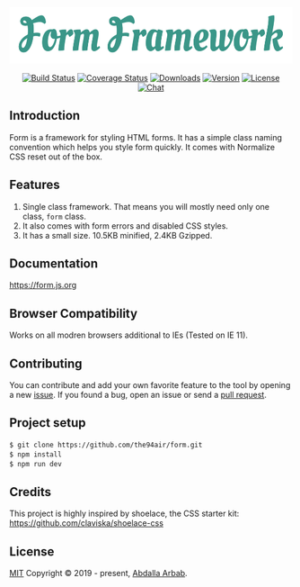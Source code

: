 <p align="center">
    <img src="src/images/form-framework.svg?sanitize=true" alt="Empathy" title="Form Framework" height="100" />
</p>

<p align="center">
  <a href="https://circleci.com/gh/the94air/form/tree/master"><img src="https://img.shields.io/circleci/project/github/the94air/form/master.svg?sanitize=true" alt="Build Status"></a>
  <a href="https://codecov.io/github/the94air/form?branch=master"><img src="https://img.shields.io/codecov/c/github/the94air/form/master.svg?sanitize=true" alt="Coverage Status"></a>
  <a href="https://npmcharts.com/compare/@codolog/form?minimal=true"><img src="https://img.shields.io/npm/dm/@codolog/form.svg?sanitize=true" alt="Downloads"></a>
  <a href="https://www.npmjs.com/package/@codolog/form"><img src="https://img.shields.io/npm/v/@codolog/form.svg?sanitize=true" alt="Version"></a>
  <a href="https://www.npmjs.com/package/@codolog/form"><img src="https://img.shields.io/npm/l/@codolog/form.svg?sanitize=true" alt="License"></a>
  <a href=""><img src="https://img.shields.io/badge/chat-on%20discord-7289da.svg?sanitize=true" alt="Chat"></a>
</p>

## Introduction
Form is a framework for styling HTML forms. It has a simple class naming convention which helps you style form quickly. It comes with Normalize CSS reset out of the box.

## Features
1. Single class framework. That means you will mostly need only one class, `form` class.
2. It also comes with form errors and disabled CSS styles.
3. It has a small size. 10.5KB minified, 2.4KB Gzipped.

## Documentation
https://form.js.org

## Browser Compatibility
Works on all modren browsers additional to IEs (Tested on IE 11).

## Contributing
You can contribute and add your own favorite feature to the tool by opening a new [issue](https://github.com/the94air/form/issues). If you found a bug, open an issue or send a [pull request](https://github.com/the94air/form/pulls).

## Project setup
```bash
$ git clone https://github.com/the94air/form.git
$ npm install
$ npm run dev
```

## Credits
This project is highly inspired by shoelace, the CSS starter kit:
https://github.com/claviska/shoelace-css

## License
[MIT](https://github.com/the94air/form/blob/master/LICENSE) Copyright © 2019 - present, [Abdalla Arbab](https://abdalla.js.org).
